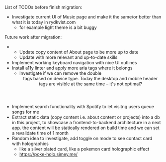 List of TODOs before finish migration:

- Investigate current UI of Music page and make it the same/or better than what it is today in rydkvist.com
  - for example light theme is a bit buggy

Future work after migration:

- - Update copy content of About page to be more up to date
  - Update with more relevant and up-to-date skills
- Implement working keyboard navigation with nice UI outlines
- Install a11y linter and apply more aria tags where it belongs
  - Investigate if we can remove the double <header> tags based on device type. Today the desktop and mobile header tags are visible at the same time – it's not optimal?
- Implement search functionality with Spotify to let visitng users queue songs for me
- Extract static data (copy content i.e. about content or projects) into a db in this project, to showcase a frontend-to-backend architecture in a next app. the content will be statically rendered on build time and we can set a revalidate time of 1 month
- Random idea to investigate, add toggle on mode to see contact card with holographics
  - like a silver plated card, like a pokemon card holographic effect
  - https://poke-holo.simey.me/
